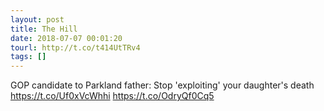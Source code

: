 ```yaml
---
layout: post
title: The Hill
date: 2018-07-07 00:01:20
tourl: http://t.co/t414UtTRv4
tags: []
---
```

GOP candidate to Parkland father: Stop 'exploiting' your daughter's death https://t.co/Uf0xVcWhhi https://t.co/OdryQf0Cq5